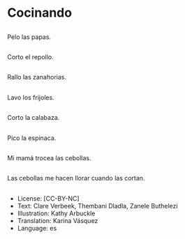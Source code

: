 # Cocinando

##
Pelo las papas.

##
Corto el repollo.

##
Rallo las zanahorias.

##
Lavo los frijoles.

##
Corto la calabaza.

##
Pico la espinaca.

##
Mi mamá trocea las cebollas.

##
Las cebollas me hacen llorar cuando las cortan.

##
* License: [CC-BY-NC]
* Text: Clare Verbeek, Thembani Dladla, Zanele Buthelezi
* Illustration: Kathy Arbuckle
* Translation: Karina Vásquez
* Language: es
